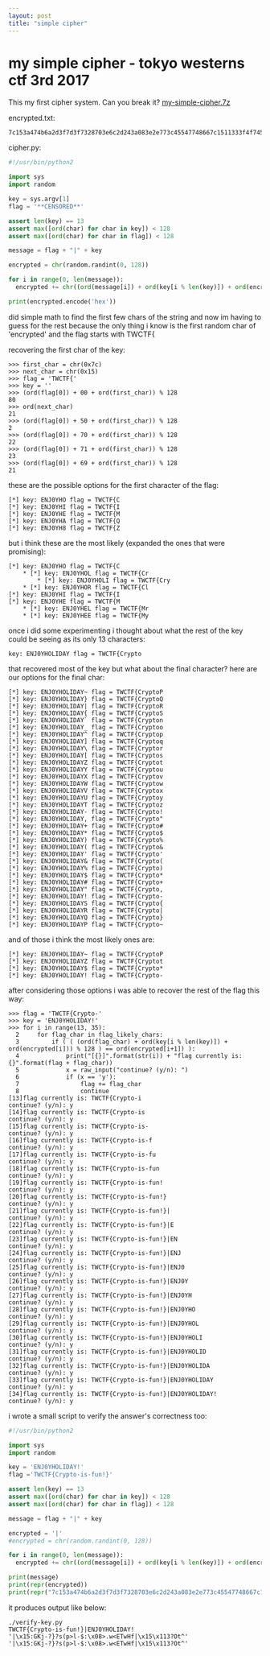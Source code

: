 ```yaml
---
layout: post
title: "simple cipher"
---
```


# my simple cipher - tokyo westerns ctf 3rd 2017

This my first cipher system. Can you break it?
[my-simple-cipher.7z](https://twctf2017.azureedge.net/attachments/my-simple-cipher.7z-bb72c6605237320dfaf8eb3459e8806d27ceb73f118224ec3acbf5f77aa836d1)

encrypted.txt:
```
7c153a474b6a2d3f7d3f7328703e6c2d243a083e2e773c45547748667c1511333f4f745e
```

cipher.py:
```python
#!/usr/bin/python2                     

import sys                             
import random                          

key = sys.argv[1]                      
flag = '**CENSORED**'                  

assert len(key) == 13                  
assert max([ord(char) for char in key]) < 128                                  
assert max([ord(char) for char in flag]) < 128                                 

message = flag + "|" + key             

encrypted = chr(random.randint(0, 128))                                        

for i in range(0, len(message)):       
  encrypted += chr((ord(message[i]) + ord(key[i % len(key)]) + ord(encrypted[i])) % 128)                                                                       

print(encrypted.encode('hex'))
```

did simple math to find the first few chars of the string and now im having to guess for the rest because the only thing i know is the first random char of 'encrypted' and the flag starts with TWCTF{

recovering the first char of the key:

```
>>> first_char = chr(0x7c)
>>> next_char = chr(0x15)
>>> flag = 'TWCTF{'
>>> key = ''
>>> (ord(flag[0]) + 00 + ord(first_char)) % 128
80
>>> ord(next_char)
21
>>> (ord(flag[0]) + 50 + ord(first_char)) % 128
2
>>> (ord(flag[0]) + 70 + ord(first_char)) % 128
22
>>> (ord(flag[0]) + 71 + ord(first_char)) % 128
23
>>> (ord(flag[0]) + 69 + ord(first_char)) % 128
21
```

these are the possible options for the first character of the flag:

```
[*] key: ENJ0YHO flag = TWCTF{C
[*] key: ENJ0YHI flag = TWCTF{I
[*] key: ENJ0YHE flag = TWCTF{M
[*] key: ENJ0YHA flag = TWCTF{Q
[*] key: ENJ0YH8 flag = TWCTF{Z
```

but i think these are the most likely (expanded the ones that were promising):

```
[*] key: ENJ0YHO flag = TWCTF{C
    * [*] key: ENJ0YHOL flag = TWCTF{Cr
        * [*] key: ENJ0YHOLI flag = TWCTF{Cry
    * [*] key: ENJ0YHOR flag = TWCTF{Cl
[*] key: ENJ0YHI flag = TWCTF{I
[*] key: ENJ0YHE flag = TWCTF{M
    * [*] key: ENJ0YHEL flag = TWCTF{Mr
    * [*] key: ENJ0YHEE flag = TWCTF{My
```

once i did some experimenting i thought about what the rest of the key could be seeing as its only 13 characters:

```
key: ENJ0YHOLIDAY flag = TWCTF{Crypto
```

that recovered most of the key but what about the final character? here are our options for the final char:

```
[*] key: ENJ0YHOLIDAY~ flag = TWCTF{CryptoP
[*] key: ENJ0YHOLIDAY} flag = TWCTF{CryptoQ
[*] key: ENJ0YHOLIDAY| flag = TWCTF{CryptoR
[*] key: ENJ0YHOLIDAY{ flag = TWCTF{CryptoS
[*] key: ENJ0YHOLIDAY` flag = TWCTF{Crypton
[*] key: ENJ0YHOLIDAY_ flag = TWCTF{Cryptoo
[*] key: ENJ0YHOLIDAY^ flag = TWCTF{Cryptop
[*] key: ENJ0YHOLIDAY] flag = TWCTF{Cryptoq
[*] key: ENJ0YHOLIDAY\ flag = TWCTF{Cryptor
[*] key: ENJ0YHOLIDAY[ flag = TWCTF{Cryptos
[*] key: ENJ0YHOLIDAYZ flag = TWCTF{Cryptot
[*] key: ENJ0YHOLIDAYY flag = TWCTF{Cryptou
[*] key: ENJ0YHOLIDAYX flag = TWCTF{Cryptov
[*] key: ENJ0YHOLIDAYW flag = TWCTF{Cryptow
[*] key: ENJ0YHOLIDAYV flag = TWCTF{Cryptox
[*] key: ENJ0YHOLIDAYU flag = TWCTF{Cryptoy
[*] key: ENJ0YHOLIDAYT flag = TWCTF{Cryptoz
[*] key: ENJ0YHOLIDAY- flag = TWCTF{Crypto!
[*] key: ENJ0YHOLIDAY, flag = TWCTF{Crypto"
[*] key: ENJ0YHOLIDAY+ flag = TWCTF{Crypto#
[*] key: ENJ0YHOLIDAY* flag = TWCTF{Crypto$
[*] key: ENJ0YHOLIDAY) flag = TWCTF{Crypto%
[*] key: ENJ0YHOLIDAY( flag = TWCTF{Crypto&
[*] key: ENJ0YHOLIDAY' flag = TWCTF{Crypto'
[*] key: ENJ0YHOLIDAY& flag = TWCTF{Crypto(
[*] key: ENJ0YHOLIDAY% flag = TWCTF{Crypto)
[*] key: ENJ0YHOLIDAY$ flag = TWCTF{Crypto*
[*] key: ENJ0YHOLIDAY# flag = TWCTF{Crypto+
[*] key: ENJ0YHOLIDAY" flag = TWCTF{Crypto,
[*] key: ENJ0YHOLIDAY! flag = TWCTF{Crypto-
[*] key: ENJ0YHOLIDAYS flag = TWCTF{Crypto{
[*] key: ENJ0YHOLIDAYR flag = TWCTF{Crypto|
[*] key: ENJ0YHOLIDAYQ flag = TWCTF{Crypto}
[*] key: ENJ0YHOLIDAYP flag = TWCTF{Crypto~
```

and of those i think the most likely ones are:

```
[*] key: ENJ0YHOLIDAY~ flag = TWCTF{CryptoP
[*] key: ENJ0YHOLIDAYZ flag = TWCTF{Cryptot
[*] key: ENJ0YHOLIDAY$ flag = TWCTF{Crypto*
[*] key: ENJ0YHOLIDAY! flag = TWCTF{Crypto-
```

after considering those options i was able to recover the rest of the flag this way:

```
>>> flag = 'TWCTF{Crypto-'
>>> key = 'ENJ0YHOLIDAY!'
>>> for i in range(13, 35):
  2     for flag_char in flag_likely_chars:
  3         if ( ( (ord(flag_char) + ord(key[i % len(key)]) + ord(encrypted[i])) % 128 ) == ord(encrypted[i+1]) ):
  4             print("[{}]".format(str(i)) + "flag currently is: {}".format(flag + flag_char))
  5             x = raw_input("continue? (y/n): ")
  6             if (x == 'y'):
  7                 flag += flag_char
  8                 continue
[13]flag currently is: TWCTF{Crypto-i
continue? (y/n): y
[14]flag currently is: TWCTF{Crypto-is
continue? (y/n): y
[15]flag currently is: TWCTF{Crypto-is-
continue? (y/n): y
[16]flag currently is: TWCTF{Crypto-is-f
continue? (y/n): y
[17]flag currently is: TWCTF{Crypto-is-fu
continue? (y/n): y
[18]flag currently is: TWCTF{Crypto-is-fun
continue? (y/n): y
[19]flag currently is: TWCTF{Crypto-is-fun!
continue? (y/n): y
[20]flag currently is: TWCTF{Crypto-is-fun!}
continue? (y/n): y
[21]flag currently is: TWCTF{Crypto-is-fun!}|
continue? (y/n): y
[22]flag currently is: TWCTF{Crypto-is-fun!}|E
continue? (y/n): y
[23]flag currently is: TWCTF{Crypto-is-fun!}|EN
continue? (y/n): y
[24]flag currently is: TWCTF{Crypto-is-fun!}|ENJ
continue? (y/n): y
[25]flag currently is: TWCTF{Crypto-is-fun!}|ENJ0
continue? (y/n): y
[26]flag currently is: TWCTF{Crypto-is-fun!}|ENJ0Y
continue? (y/n): y
[27]flag currently is: TWCTF{Crypto-is-fun!}|ENJ0YH
continue? (y/n): y
[28]flag currently is: TWCTF{Crypto-is-fun!}|ENJ0YHO
continue? (y/n): y
[29]flag currently is: TWCTF{Crypto-is-fun!}|ENJ0YHOL
continue? (y/n): y
[30]flag currently is: TWCTF{Crypto-is-fun!}|ENJ0YHOLI
continue? (y/n): y
[31]flag currently is: TWCTF{Crypto-is-fun!}|ENJ0YHOLID
continue? (y/n): y
[32]flag currently is: TWCTF{Crypto-is-fun!}|ENJ0YHOLIDA
continue? (y/n): y
[33]flag currently is: TWCTF{Crypto-is-fun!}|ENJ0YHOLIDAY
continue? (y/n): y
[34]flag currently is: TWCTF{Crypto-is-fun!}|ENJ0YHOLIDAY!
continue? (y/n): y
```

i wrote a small script to verify the answer's correctness too:

```python 
#!/usr/bin/python2

import sys
import random

key = 'ENJ0YHOLIDAY!'
flag ='TWCTF{Crypto-is-fun!}'

assert len(key) == 13
assert max([ord(char) for char in key]) < 128
assert max([ord(char) for char in flag]) < 128

message = flag + "|" + key

encrypted = '|'
#encrypted = chr(random.randint(0, 128))

for i in range(0, len(message)):
  encrypted += chr((ord(message[i]) + ord(key[i % len(key)]) + ord(encrypted[i])) % 128)

print(message)
print(repr(encrypted))
print(repr("7c153a474b6a2d3f7d3f7328703e6c2d243a083e2e773c45547748667c1511333f4f745e".decode('hex')))
```

it produces output like below:

```
./verify-key.py  
TWCTF{Crypto-is-fun!}|ENJ0YHOLIDAY!
'|\x15:GKj-?}?s(p>l-$:\x08>.w<ETwHf|\x15\x113?Ot^'
'|\x15:GKj-?}?s(p>l-$:\x08>.w<ETwHf|\x15\x113?Ot^'
```
